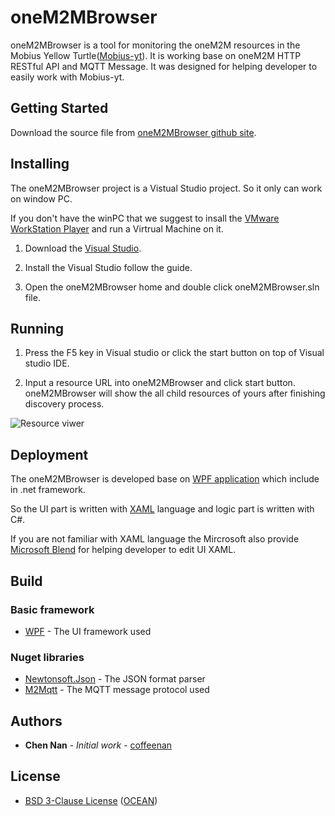 # oneM2MBrowser

oneM2MBrowser is a tool for monitoring the oneM2M resources in the Mobius Yellow Turtle([Mobius-yt](https://github.com/IoTKETI/Mobius)). It is working base on oneM2M HTTP RESTful API and MQTT Message. It was designed for helping developer to easily work with Mobius-yt.

## Getting Started

Download the source file from [oneM2MBrowser github site](https://github.com/IoTKETI/oneM2MBrowser). 

## Installing

The oneM2MBrowser project is a Vistual Studio project. So it only can work on window PC.

If you don't have the winPC that we suggest to insall the [VMware WorkStation Player](https://www.vmware.com/products/player/playerpro-evaluation.html) and run a Virtrual Machine on it.

1. Download the [Visual Studio](https://www.visualstudio.com/).

2. Install the Visual Studio follow the guide.

3. Open the oneM2MBrowser home and double click oneM2MBrowser.sln file.

## Running

1. Press the F5 key in Visual studio or click the start button on top of Visual studio IDE.

2. Input a resource URL into oneM2MBrowser and click start button. oneM2MBrowser will show the all child resources of yours after finishing discovery process. 

![Resource viwer](https://user-images.githubusercontent.com/29790334/27902099-7390f3f2-626f-11e7-86ac-be3405d3beb5.PNG)

## Deployment

The oneM2MBrowser is developed base on [WPF application](https://msdn.microsoft.com/en-us/library/mt149842(v=vs.140).aspx) which include in .net framework.

So the UI part is written with [XAML](https://msdn.microsoft.com/en-us/library/cc295302.aspx) language and logic part is written with C#.

If you are not familiar with XAML language the Mircrosoft also provide [Microsoft Blend](https://msdn.microsoft.com/en-us/library/jj171012.aspx) for helping developer to edit UI XAML.

## Build

### Basic framework

* [WPF](https://msdn.microsoft.com/en-us/library/mt149842(v=vs.140).aspx) - The UI framework used

### Nuget libraries

* [Newtonsoft.Json](http://www.newtonsoft.com/json) - The JSON format parser
* [M2Mqtt](https://www.nuget.org/packages/M2Mqtt/4.3.0) - The MQTT message protocol used

## Authors

* **Chen Nan** - *Initial work* - [coffeenan](https://github.com/coffeenan)

## License

- [BSD 3-Clause License](http://www.iotocean.org/license/) ([OCEAN](http://www.iotocean.org/main/))

